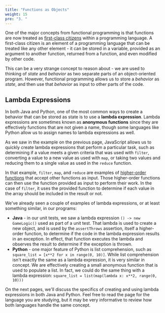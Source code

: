 ```yaml
---
title: "Functions as Objects"
weight: 15
pre: "3. "
---
```

One of the major concepts from functional programming is that functions are now treated as [first-class citizens](https://en.wikipedia.org/wiki/First-class_citizen) within a programming language. A first-class citizen is an element of a programming language that can be treated like any other element - it can be stored in a variable, provided as an argument to another function, returned from a function, and even modified by other code. 

This can be a very strange concept to reason about - we are used to thinking of _state_ and _behavior_ as two separate parts of an object-oriented program. However, functional programming allows us to store a _behavior_ as _state_, and then use that _behavior_ as input to other parts of the code. 

## Lambda Expressions

In both Java and Python, one of the most common ways to create a behavior that can be stored as state is to use a **lambda expression**. Lambda expressions are sometimes known as **anonymous functions** since they are effectively functions that are not given a name, though some languages like Python allow us to assign names to lambda expressions as well.

As we saw in the example on the previous page, JavaScript allows us to quickly create lambda expressions that perform a particular task, such as determining if a value meets a given criteria that was used with `filter`, converting a value to a new value as used with `map`, or taking two values and reducing them to a single value as used in the `reduce` function.

In that example, `filter`, `map`, and `reduce` are examples of [higher-order functions](https://en.wikipedia.org/wiki/Higher-order_function) that accept other functions as input. Those higher-order functions can then use the function provided as input to perform their work. In the case of `filter`, it uses the provided function to determine if each value in the array should be included in the result or not. 

We've already seen a couple of examples of lambda expressions, or at least something similar, in our programs:

* **Java** - in our unit tests, we saw a lambda expression `() -> new GameLogic()` used as part of a unit test. That lambda is used to create a new object, and is used by the `assertThrows` assertion, itself a higher-order function, to determine if the code in the lambda expression results in an exception. In effect, that function executes the lambda and observes the result to determine if the exception is thrown.
* **Python** - one major feature of Python is list comprehension, such as `square_list = [x**2 for x in range(0, 10)]`. While list comprehension isn't exactly the same as a lambda expression, it is very similar in concept. We are effectively creating a small anonymous function that is used to populate a list. In fact, we could do the same thing with a lambda expression: `square_list = list(map(lambda x: x**2, range(0, 10)))`

On the next pages, we'll discuss the specifics of creating and using lambda expressions in both Java and Python. Feel free to read the page for the language you are studying, but it may be very informative to review how both languages handle the same concept. 
